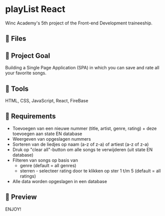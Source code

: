 # playList React

Winc Academy's 5th project of the Front-end Development traineeship.

## 💬 Files

## 💬 Project Goal

Building a Single Page Application (SPA) in which you can save and rate all your favorite songs.

## 💬 Tools

HTML, CSS, JavaScript, React, FireBase

## 💬 Requirements

- Toevoegen van een nieuwe nummer (title, artist, genre, rating) + deze toevoegen aan state EN database
- Weergeven van opgeslagen nummers
- Sorteren van de liedjes op naam (a-z of z-a) of artiest (a-z of z-a)
- Druk op "clear all"-button om alle songs te verwijderen (uit state EN database)
- Filteren van songs op basis van
  - genre (default = all genres)
  - sterren - selecteer rating door te klikken op ster 1 t/m 5 (default = all ratings)
- Alle data worden opgeslagen in een database

## 🚀 Preview

ENJOY!
